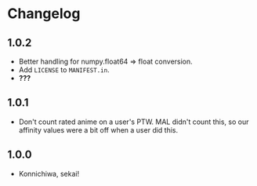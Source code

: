 # Changelog


## 1.0.2
* Better handling for numpy.float64 => float conversion.
* Add `LICENSE` to `MANIFEST.in`.
* **???**

## 1.0.1
* Don't count rated anime on a user's PTW. MAL didn't count this,
  so our affinity values were a bit off when a user did this.
  
## 1.0.0
* Konnichiwa, sekai!
